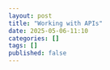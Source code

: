 ```yaml
---
layout: post
title: "Working with APIs"
date: 2025-05-06-11:10
categories: []
tags: []
published: false
---
```



